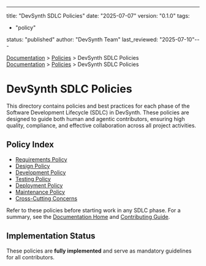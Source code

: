 ---
title: "DevSynth SDLC Policies"
date: "2025-07-07"
version: "0.1.0"
tags:
  - "policy"

status: "published"
author: "DevSynth Team"
last_reviewed: "2025-07-10"---

<div class="breadcrumbs">
<a href="../index.md">Documentation</a> &gt; <a href="index.md">Policies</a> &gt; DevSynth SDLC Policies
</div>

<div class="breadcrumbs">
<a href="../index.md">Documentation</a> &gt; <a href="index.md">Policies</a> &gt; DevSynth SDLC Policies
</div>

# DevSynth SDLC Policies

This directory contains policies and best practices for each phase of the Software Development Lifecycle (SDLC) in DevSynth. These policies are designed to guide both human and agentic contributors, ensuring high quality, compliance, and effective collaboration across all project activities.

## Policy Index

- [Requirements Policy](requirements.md)
- [Design Policy](design.md)
- [Development Policy](development.md)
- [Testing Policy](testing.md)
- [Deployment Policy](deployment.md)
- [Maintenance Policy](maintenance.md)
- [Cross-Cutting Concerns](cross_cutting.md)


Refer to these policies before starting work in any SDLC phase. For a summary, see the [Documentation Home](../index.md) and [Contributing Guide](../developer_guides/contributing.md).

## Implementation Status
These policies are **fully implemented** and serve as mandatory guidelines for
all contributors.
